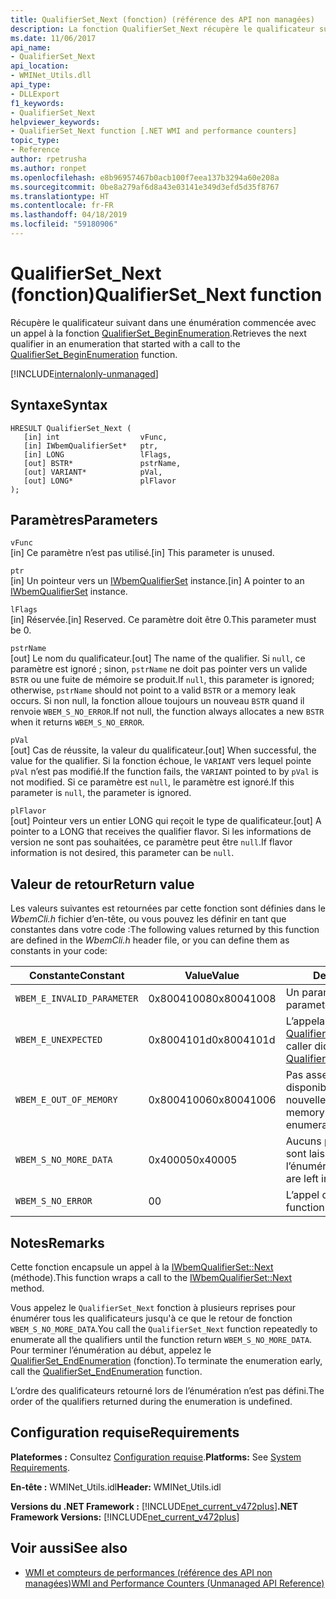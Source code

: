 ```yaml
---
title: QualifierSet_Next (fonction) (référence des API non managées)
description: La fonction QualifierSet_Next récupère le qualificateur suivant dans une énumération.
ms.date: 11/06/2017
api_name:
- QualifierSet_Next
api_location:
- WMINet_Utils.dll
api_type:
- DLLExport
f1_keywords:
- QualifierSet_Next
helpviewer_keywords:
- QualifierSet_Next function [.NET WMI and performance counters]
topic_type:
- Reference
author: rpetrusha
ms.author: ronpet
ms.openlocfilehash: e8b96957467b0acb100f7eea137b3294a60e208a
ms.sourcegitcommit: 0be8a279af6d8a43e03141e349d3efd5d35f8767
ms.translationtype: HT
ms.contentlocale: fr-FR
ms.lasthandoff: 04/18/2019
ms.locfileid: "59180906"
---
```

# <a name="qualifiersetnext-function"></a><span data-ttu-id="632ab-103">QualifierSet_Next (fonction)</span><span class="sxs-lookup"><span data-stu-id="632ab-103">QualifierSet_Next function</span></span>
<span data-ttu-id="632ab-104">Récupère le qualificateur suivant dans une énumération commencée avec un appel à la fonction [QualifierSet_BeginEnumeration](qualifierset-beginenumeration.md).</span><span class="sxs-lookup"><span data-stu-id="632ab-104">Retrieves the next qualifier in an enumeration that started with a call to the [QualifierSet_BeginEnumeration](qualifierset-beginenumeration.md) function.</span></span>   

[!INCLUDE[internalonly-unmanaged](../../../../includes/internalonly-unmanaged.md)]
  
## <a name="syntax"></a><span data-ttu-id="632ab-105">Syntaxe</span><span class="sxs-lookup"><span data-stu-id="632ab-105">Syntax</span></span>  
  
```  
HRESULT QualifierSet_Next (
   [in] int                  vFunc, 
   [in] IWbemQualifierSet*   ptr, 
   [in] LONG                 lFlags,
   [out] BSTR*               pstrName,        
   [out] VARIANT*            pVal,
   [out] LONG*               plFlavor                 
); 
```  

## <a name="parameters"></a><span data-ttu-id="632ab-106">Paramètres</span><span class="sxs-lookup"><span data-stu-id="632ab-106">Parameters</span></span>

`vFunc`   
<span data-ttu-id="632ab-107">[in] Ce paramètre n’est pas utilisé.</span><span class="sxs-lookup"><span data-stu-id="632ab-107">[in] This parameter is unused.</span></span>

`ptr`   
<span data-ttu-id="632ab-108">[in] Un pointeur vers un [IWbemQualifierSet](/windows/desktop/api/wbemcli/nn-wbemcli-iwbemqualifierset) instance.</span><span class="sxs-lookup"><span data-stu-id="632ab-108">[in] A pointer to an [IWbemQualifierSet](/windows/desktop/api/wbemcli/nn-wbemcli-iwbemqualifierset) instance.</span></span>

`lFlags`   
<span data-ttu-id="632ab-109">[in] Réservée.</span><span class="sxs-lookup"><span data-stu-id="632ab-109">[in] Reserved.</span></span> <span data-ttu-id="632ab-110">Ce paramètre doit être 0.</span><span class="sxs-lookup"><span data-stu-id="632ab-110">This parameter must be 0.</span></span>

`pstrName`   
<span data-ttu-id="632ab-111">[out] Le nom du qualificateur.</span><span class="sxs-lookup"><span data-stu-id="632ab-111">[out] The name of the qualifier.</span></span> <span data-ttu-id="632ab-112">Si `null`, ce paramètre est ignoré ; sinon, `pstrName` ne doit pas pointer vers un valide `BSTR` ou une fuite de mémoire se produit.</span><span class="sxs-lookup"><span data-stu-id="632ab-112">If `null`, this parameter is ignored; otherwise, `pstrName` should not point to a valid `BSTR` or a memory leak occurs.</span></span> <span data-ttu-id="632ab-113">Si non null, la fonction alloue toujours un nouveau `BSTR` quand il renvoie `WBEM_S_NO_ERROR`.</span><span class="sxs-lookup"><span data-stu-id="632ab-113">If not null, the function always allocates a new `BSTR` when it returns `WBEM_S_NO_ERROR`.</span></span>

`pVal`   
<span data-ttu-id="632ab-114">[out] Cas de réussite, la valeur du qualificateur.</span><span class="sxs-lookup"><span data-stu-id="632ab-114">[out] When successful, the value for the qualifier.</span></span> <span data-ttu-id="632ab-115">Si la fonction échoue, le `VARIANT` vers lequel pointe `pVal` n’est pas modifié.</span><span class="sxs-lookup"><span data-stu-id="632ab-115">If the function fails, the `VARIANT` pointed to by `pVal` is not modified.</span></span> <span data-ttu-id="632ab-116">Si ce paramètre est `null`, le paramètre est ignoré.</span><span class="sxs-lookup"><span data-stu-id="632ab-116">If this parameter is `null`, the parameter is ignored.</span></span>

`plFlavor`   
<span data-ttu-id="632ab-117">[out] Pointeur vers un entier LONG qui reçoit le type de qualificateur.</span><span class="sxs-lookup"><span data-stu-id="632ab-117">[out] A pointer to a LONG that receives the qualifier flavor.</span></span> <span data-ttu-id="632ab-118">Si les informations de version ne sont pas souhaitées, ce paramètre peut être `null`.</span><span class="sxs-lookup"><span data-stu-id="632ab-118">If flavor information is not desired, this parameter can be `null`.</span></span> 

## <a name="return-value"></a><span data-ttu-id="632ab-119">Valeur de retour</span><span class="sxs-lookup"><span data-stu-id="632ab-119">Return value</span></span>

<span data-ttu-id="632ab-120">Les valeurs suivantes est retournées par cette fonction sont définies dans le *WbemCli.h* fichier d’en-tête, ou vous pouvez les définir en tant que constantes dans votre code :</span><span class="sxs-lookup"><span data-stu-id="632ab-120">The following values returned by this function are defined in the *WbemCli.h* header file, or you can define them as constants in your code:</span></span>

|<span data-ttu-id="632ab-121">Constante</span><span class="sxs-lookup"><span data-stu-id="632ab-121">Constant</span></span>  |<span data-ttu-id="632ab-122">Value</span><span class="sxs-lookup"><span data-stu-id="632ab-122">Value</span></span>  |<span data-ttu-id="632ab-123">Description</span><span class="sxs-lookup"><span data-stu-id="632ab-123">Description</span></span>  |
|---------|---------|---------|
|`WBEM_E_INVALID_PARAMETER` | <span data-ttu-id="632ab-124">0x80041008</span><span class="sxs-lookup"><span data-stu-id="632ab-124">0x80041008</span></span> | <span data-ttu-id="632ab-125">Un paramètre n’est pas valide.</span><span class="sxs-lookup"><span data-stu-id="632ab-125">A parameter is not valid.</span></span> |
|`WBEM_E_UNEXPECTED` | <span data-ttu-id="632ab-126">0x8004101d</span><span class="sxs-lookup"><span data-stu-id="632ab-126">0x8004101d</span></span> | <span data-ttu-id="632ab-127">L’appelant n’a pas appelé [QualifierSet_BeginEnumeration](qualifierset-beginenumeration.md).</span><span class="sxs-lookup"><span data-stu-id="632ab-127">The caller did not call [QualifierSet_BeginEnumeration](qualifierset-beginenumeration.md).</span></span> |
|`WBEM_E_OUT_OF_MEMORY` | <span data-ttu-id="632ab-128">0x80041006</span><span class="sxs-lookup"><span data-stu-id="632ab-128">0x80041006</span></span> | <span data-ttu-id="632ab-129">Pas assez de mémoire est disponible pour commencer une nouvelle énumération.</span><span class="sxs-lookup"><span data-stu-id="632ab-129">Not enough memory is available to begin a new enumeration.</span></span> |
| `WBEM_S_NO_MORE_DATA` | <span data-ttu-id="632ab-130">0x40005</span><span class="sxs-lookup"><span data-stu-id="632ab-130">0x40005</span></span> | <span data-ttu-id="632ab-131">Aucuns plus de qualificateurs ne sont laissées dans l’énumération.</span><span class="sxs-lookup"><span data-stu-id="632ab-131">No more qualifiers are left in the enumeration.</span></span> |
|`WBEM_S_NO_ERROR` | <span data-ttu-id="632ab-132">0</span><span class="sxs-lookup"><span data-stu-id="632ab-132">0</span></span> | <span data-ttu-id="632ab-133">L’appel de fonction a réussi.</span><span class="sxs-lookup"><span data-stu-id="632ab-133">The function call was successful.</span></span>  |
  
## <a name="remarks"></a><span data-ttu-id="632ab-134">Notes</span><span class="sxs-lookup"><span data-stu-id="632ab-134">Remarks</span></span>

<span data-ttu-id="632ab-135">Cette fonction encapsule un appel à la [IWbemQualifierSet::Next](/windows/desktop/api/wbemcli/nf-wbemcli-iwbemqualifierset-next) (méthode).</span><span class="sxs-lookup"><span data-stu-id="632ab-135">This function wraps a call to the [IWbemQualifierSet::Next](/windows/desktop/api/wbemcli/nf-wbemcli-iwbemqualifierset-next) method.</span></span>

<span data-ttu-id="632ab-136">Vous appelez le `QualifierSet_Next` fonction à plusieurs reprises pour énumérer tous les qualificateurs jusqu'à ce que le retour de fonction `WBEM_S_NO_MORE_DATA`.</span><span class="sxs-lookup"><span data-stu-id="632ab-136">You call the `QualifierSet_Next` function repeatedly to enumerate all the qualifiers until the function return `WBEM_S_NO_MORE_DATA`.</span></span> <span data-ttu-id="632ab-137">Pour terminer l’énumération au début, appelez le [QualifierSet_EndEnumeration](qualifierset-endenumeration.md) (fonction).</span><span class="sxs-lookup"><span data-stu-id="632ab-137">To terminate the enumeration early, call the [QualifierSet_EndEnumeration](qualifierset-endenumeration.md) function.</span></span>

<span data-ttu-id="632ab-138">L’ordre des qualificateurs retourné lors de l’énumération n’est pas défini.</span><span class="sxs-lookup"><span data-stu-id="632ab-138">The order of the qualifiers returned during the enumeration is undefined.</span></span>

## <a name="requirements"></a><span data-ttu-id="632ab-139">Configuration requise</span><span class="sxs-lookup"><span data-stu-id="632ab-139">Requirements</span></span>  
 <span data-ttu-id="632ab-140">**Plateformes :** Consultez [Configuration requise](../../../../docs/framework/get-started/system-requirements.md).</span><span class="sxs-lookup"><span data-stu-id="632ab-140">**Platforms:** See [System Requirements](../../../../docs/framework/get-started/system-requirements.md).</span></span>  
  
 <span data-ttu-id="632ab-141">**En-tête :** WMINet_Utils.idl</span><span class="sxs-lookup"><span data-stu-id="632ab-141">**Header:** WMINet_Utils.idl</span></span>  
  
 <span data-ttu-id="632ab-142">**Versions du .NET Framework :** [!INCLUDE[net_current_v472plus](../../../../includes/net-current-v472plus.md)]</span><span class="sxs-lookup"><span data-stu-id="632ab-142">**.NET Framework Versions:** [!INCLUDE[net_current_v472plus](../../../../includes/net-current-v472plus.md)]</span></span>  
  
## <a name="see-also"></a><span data-ttu-id="632ab-143">Voir aussi</span><span class="sxs-lookup"><span data-stu-id="632ab-143">See also</span></span>

- [<span data-ttu-id="632ab-144">WMI et compteurs de performances (référence des API non managées)</span><span class="sxs-lookup"><span data-stu-id="632ab-144">WMI and Performance Counters (Unmanaged API Reference)</span></span>](index.md)
